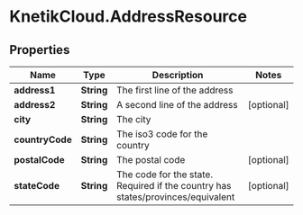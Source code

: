 # KnetikCloud.AddressResource

## Properties
Name | Type | Description | Notes
------------ | ------------- | ------------- | -------------
**address1** | **String** | The first line of the address | 
**address2** | **String** | A second line of the address | [optional] 
**city** | **String** | The city | 
**countryCode** | **String** | The iso3 code for the country | 
**postalCode** | **String** | The postal code | [optional] 
**stateCode** | **String** | The code for the state. Required if the country has states/provinces/equivalent | [optional] 


